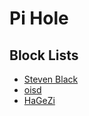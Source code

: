 # Pi Hole

## Block Lists

- [Steven Black](https://raw.githubusercontent.com/StevenBlack/hosts/master/hosts)
- [oisd](https://big.oisd.nl)
- [HaGeZi](https://raw.githubusercontent.com/hagezi/dns-blocklists/main/adblock/pro.txt)
